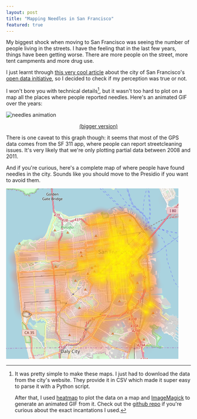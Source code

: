 ```yaml
---
layout: post
title: "Mapping Needles in San Francisco"
featured: true
---
```

My biggest shock when moving to San Francisco was seeing the number of people living in the streets. I have the feeling that in the last few years, things have been getting worse. There are more people on the street, more tent campments and more drug use.

I just learnt through [this very cool article](http://katiehempenius.com/post/drug-markets-of-san-francisco/) about the city of San Francisco's [open data initiative](https://datasf.org/opendata/), so I decided to check if my perception was true or not.

I won't bore you with technical details[^details], but it wasn't too hard to plot on a map all the places where people reported needles. Here's an animated GIF over the years:

![needles animation](/images/needles/animation_small.gif)
<center>
    <a href="/images/needles/animation.gif">(bigger version)</a>
</center>

There is one caveat to this graph though: it seems that most of the GPS data comes from the SF 311 app, where people can report streetcleaning issues. It's very likely that we're only plotting partial data between 2008 and 2011.

And if you're curious, here's a complete map of where people have found needles in the city. Sounds like you should move to the Presidio if you want to avoid them.

![needles across the city](/images/needles/needles.png)


[^details]: It was pretty simple to make these maps. I just had to download the data from the city's website. They provide it in CSV which made it super easy to parse it with a Python script.

    After that, I used [heatmap](http://www.sethoscope.net/heatmap/) to plot the data on a map and [ImageMagick](https://www.imagemagick.org/script/index.php) to generate an animated GIF from it. Check out the [github repo](https://github.com/khamidou/needles) if you're curious about the exact incantations I used.
